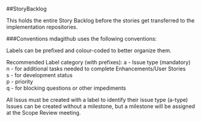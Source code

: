 ##StoryBacklog


This holds the entire Story Backlog before the stories get transferred to the implementation repositories.

###Conventions
mdagithub uses the following conventions:

Labels can be prefixed and colour-coded to better organize them.

Recommended Label category (with prefixes):
a - Issue type (mandatory)  
n - for additional tasks needed to complete Enhancements/User Stories  
s - for development status  
p - priority  
q - for blocking questions or other impediments  

All Issus must be created with a label to identify their issue type (a-type)  
Issues can be created without a milestone, but a milestone will be assigned at the Scope Review meeting.

